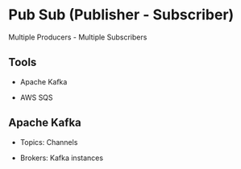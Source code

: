 # Pub Sub (Publisher - Subscriber)

Multiple Producers - Multiple Subscribers

## Tools

- Apache Kafka

- AWS SQS

## Apache Kafka

- Topics: Channels

- Brokers: Kafka instances
